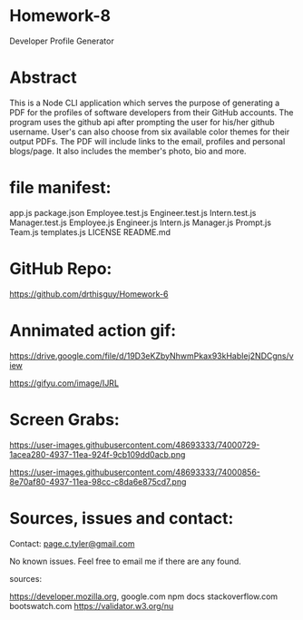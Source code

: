 # Homework-8
Developer Profile Generator

# Abstract

This is a Node CLI application which serves the purpose of generating a PDF for the profiles of software developers from their GitHub accounts.  The program uses the github api after prompting the user for his/her github username.  User's can also choose from six available color themes for their output PDFs.  The PDF will include links to the email, profiles and personal blogs/page.  It also includes the member's photo, bio and more.     

# file manifest:

app.js
package.json
Employee.test.js
Engineer.test.js
Intern.test.js
Manager.test.js
Employee.js
Engineer.js
Intern.js
Manager.js
Prompt.js
Team.js
templates.js
LICENSE 
README.md 



# GitHub Repo:

https://github.com/drthisguy/Homework-6


# Annimated action gif:
https://drive.google.com/file/d/19D3eKZbyNhwmPkax93kHabIej2NDCgns/view

https://gifyu.com/image/IJRL

# Screen Grabs:
https://user-images.githubusercontent.com/48693333/74000729-1acea280-4937-11ea-924f-9cb109dd0acb.png

https://user-images.githubusercontent.com/48693333/74000856-8e70af80-4937-11ea-98cc-c8da6e875cd7.png

# Sources, issues and contact:

Contact: page.c.tyler@gmail.com

No known issues.  Feel free to email me if there are any found.

sources:

https://developer.mozilla.org, 
google.com 
npm docs
stackoverflow.com
bootswatch.com
https://validator.w3.org/nu
